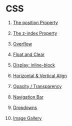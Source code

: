 # CSS

<ol>
  <li><a href="https://www.w3schools.com/css/css_positioning.asp">The position Property</a></li><br>
  <li><a href="https://www.w3schools.com/css/css_z-index.asp">The z-index Property</a></li><br>
  <li><a href="https://www.w3schools.com/css/css_overflow.asp">Overflow</a></li><br>
  <li><a href="https://www.w3schools.com/css/css_float.asp">Float and Clear</a></li><br>
  <li><a href="https://www.w3schools.com/css/css_inline-block.asp">Display: inline-block</a></li><br>
  <li><a href="https://www.w3schools.com/css/css_align.asp">Horizontal & Vertical Align</a></li><br>
  <li><a href="https://www.w3schools.com/css/css_image_transparency.asp">Opacity / Transparency</a></li><br>
  <li><a href="https://www.w3schools.com/css/css_navbar.asp">Navigation Bar</a></li><br>
  <li><a href="https://www.w3schools.com/css/css_dropdowns.asp">Dropdowns</a></li><br>
  <li><a href="https://www.w3schools.com/css/css_image_gallery.asp">Image Gallery</a></li><br>
</ol>
